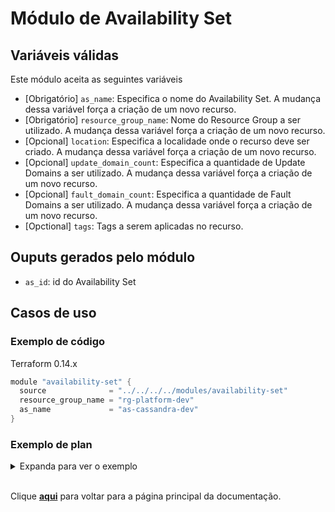 # Módulo de Availability Set
## Variáveis válidas
Este módulo aceita as seguintes variáveis
* [Obrigatório] `as_name`: Especifica o nome do Availability Set. A mudança dessa variável força a criação de um novo recurso.
* [Obrigatório] `resource_group_name`: Nome do Resource Group a ser utilizado. A mudança dessa variável força a criação de um novo recurso.
* [Opcional] `location`: Especifica a localidade onde o recurso deve ser criado. A mudança dessa variável força a criação de um novo recurso.
* [Opcional] `update_domain_count`: Especifica a quantidade de Update Domains a ser utilizado. A mudança dessa variável força a criação de um novo recurso.
* [Opcional] `fault_domain_count`: Especifica a quantidade de Fault Domains a ser utilizado. A mudança dessa variável força a criação de um novo recurso.
* [Opctional] `tags`: Tags a serem aplicadas no recurso.

## Ouputs gerados pelo módulo
* `as_id`: id do Availability Set

## Casos de uso
### Exemplo de código
Terraform 0.14.x
``` Go
module "availability-set" {
  source              = "../../../../modules/availability-set"
  resource_group_name = "rg-platform-dev"
  as_name             = "as-cassandra-dev"
}
```
### Exemplo de plan
<details><summary>Expanda para ver o exemplo</summary>

``` Go
Terraform used the selected providers to generate the following execution plan. Resource actions are indicated with the following symbols:
  + create

Terraform will perform the following actions:

  # module.availability-set.azurerm_availability_set.as will be created
  + resource "azurerm_availability_set" "as" {
      + id                           = (known after apply)
      + location                     = "eastus2"
      + managed                      = true
      + name                         = "as-cassandra-dev"
      + platform_fault_domain_count  = 3
      + platform_update_domain_count = 5
      + resource_group_name          = "rg-platform-dev"
    }

Plan: 1 to add, 0 to change, 0 to destroy.
```
</details>

<br/>

Clique [**aqui**](../../README.md) para voltar para a página principal da documentação.
